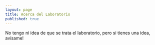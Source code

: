```yaml
---
layout: page
title: Acerca del Laboratorio
published: true
---
```

No tengo ni idea de que se trata el laboratorio, pero si tienes una idea, avísame!